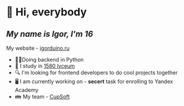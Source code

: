 
# 👋 Hi, everybody
## _My name is Igor, I'm 16_
My website - [igorduino.ru](https://igorduino.ru)
 - 🧑‍💻Doing backend in Python
 - 🏫 I study in [1580 lyceum](https://lycu1580.mskobr.ru/#/)
 - 🔍 I'm looking for frontend developers to do cool projects together
 - 🖥️ I am currently working on - **secert** task for enrolling to Yandex Academy
 - 👪 My team - [СupSoft](https://cupsoft.ru)
